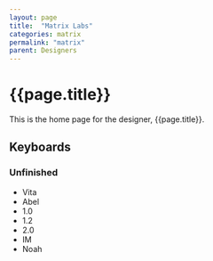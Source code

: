 ```yaml
---
layout: page
title:  "Matrix Labs"
categories: matrix
permalink: "matrix"
parent: Designers
---
```

# {{page.title}}

This is the home page for the designer, {{page.title}}.

## Keyboards

### Unfinished

- Vita
- Abel
- 1.0
- 1.2
- 2.0
- IM
- Noah
